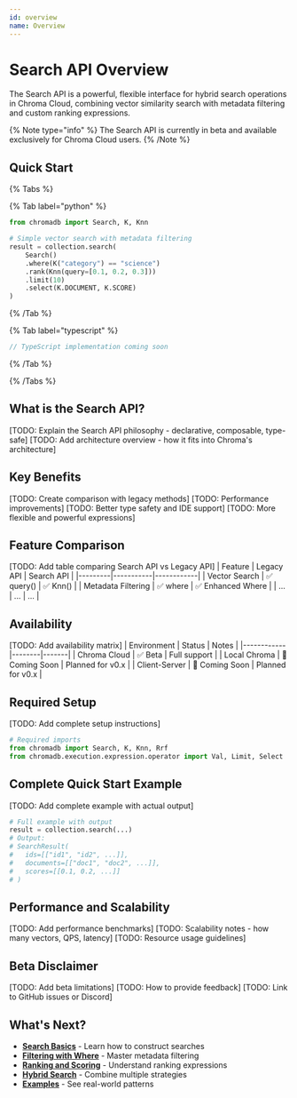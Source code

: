 ```yaml
---
id: overview
name: Overview
---
```


# Search API Overview

The Search API is a powerful, flexible interface for hybrid search operations in Chroma Cloud, combining vector similarity search with metadata filtering and custom ranking expressions.

{% Note type="info" %}
The Search API is currently in beta and available exclusively for Chroma Cloud users.
{% /Note %}

## Quick Start

{% Tabs %}

{% Tab label="python" %}
```python
from chromadb import Search, K, Knn

# Simple vector search with metadata filtering
result = collection.search(
    Search()
    .where(K("category") == "science")
    .rank(Knn(query=[0.1, 0.2, 0.3]))
    .limit(10)
    .select(K.DOCUMENT, K.SCORE)
)
```
{% /Tab %}

{% Tab label="typescript" %}
```typescript
// TypeScript implementation coming soon
```
{% /Tab %}

{% /Tabs %}

## What is the Search API?

[TODO: Explain the Search API philosophy - declarative, composable, type-safe]
[TODO: Add architecture overview - how it fits into Chroma's architecture]

## Key Benefits

[TODO: Create comparison with legacy methods]
[TODO: Performance improvements]
[TODO: Better type safety and IDE support]
[TODO: More flexible and powerful expressions]

## Feature Comparison

[TODO: Add table comparing Search API vs Legacy API]
| Feature | Legacy API | Search API |
|---------|-----------|------------|
| Vector Search | ✅ query() | ✅ Knn() |
| Metadata Filtering | ✅ where | ✅ Enhanced Where |
| ... | ... | ... |

## Availability

[TODO: Add availability matrix]
| Environment | Status | Notes |
|------------|--------|-------|
| Chroma Cloud | ✅ Beta | Full support |
| Local Chroma | 🚧 Coming Soon | Planned for v0.x |
| Client-Server | 🚧 Coming Soon | Planned for v0.x |

## Required Setup

[TODO: Add complete setup instructions]
```python
# Required imports
from chromadb import Search, K, Knn, Rrf
from chromadb.execution.expression.operator import Val, Limit, Select
```

## Complete Quick Start Example

[TODO: Add complete example with actual output]
```python
# Full example with output
result = collection.search(...)
# Output:
# SearchResult(
#   ids=[["id1", "id2", ...]],
#   documents=[["doc1", "doc2", ...]],
#   scores=[[0.1, 0.2, ...]]
# )
```

## Performance and Scalability

[TODO: Add performance benchmarks]
[TODO: Scalability notes - how many vectors, QPS, latency]
[TODO: Resource usage guidelines]

## Beta Disclaimer

[TODO: Add beta limitations]
[TODO: How to provide feedback]
[TODO: Link to GitHub issues or Discord]

## What's Next?

- **[Search Basics](./search-basics)** - Learn how to construct searches
- **[Filtering with Where](./filtering)** - Master metadata filtering
- **[Ranking and Scoring](./ranking)** - Understand ranking expressions
- **[Hybrid Search](./hybrid-search)** - Combine multiple strategies
- **[Examples](./examples)** - See real-world patterns
